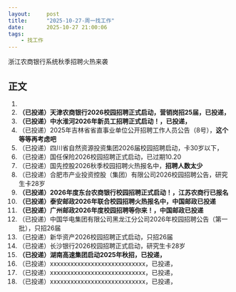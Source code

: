 ```yaml
---
layout:     post
title:      "2025-10-27-周一找工作"
date:       2025-10-27 21:00:06
tags:
    - 找工作
---
```


浙江农商银行系统秋季招聘火热来袭

## 正文

1. 
1. **（已投递）天津农商银行2026校园招聘正式启动，营销岗招25届，已投递，**
1. **（已投递）中水淮河2026年新员工招聘正式启动！，已投递，**
1. （已投递）2025年吉林省省直事业单位公开招聘工作人员公告（8号），**这个等等再考虑吧**
1. （已投递）四川省自然资源投资集团2026届校园招聘启动，卡30岁以下，
1. （已投递）国任保险2026校园招聘正式启动，已过期10.20
1. （已投递）国先控股2026秋季校园招聘火热报名中，**招聘人数太少**
1. （已投递）合肥市产业投资控股（集团）有限公司2026校园招聘公告，研究生卡28岁
1. **（已投递）2026年度东台农商银行校园招聘正式启动！，江苏农商行已报名**
1. **（已投递）泰安邮政2026年联合校园招聘火热报名中，中国邮政已投递**
1. **（已投递）广州邮政2026年度校园招聘等你来！，中国邮政已投递**
1. （已投递）中国华电集团有限公司黑龙江分公司2026年校园招聘公告（第一批），只招26届
1. （已投递）新华资产2026校园招聘正式启动，只招26届
1. （已投递）长沙银行2026校园招聘正式启动，研究生卡28岁
1. **（已投递）湖南高速集团启动2025年秋招，已投递，**
1. （已投递）xxxxxxxxxxxxxxxxxxxxxxxxxxxx，已投递，
1. （已投递）xxxxxxxxxxxxxxxxxxxxxxxxxxxx，已投递，
1. （已投递）xxxxxxxxxxxxxxxxxxxxxxxxxxxx，已投递，















